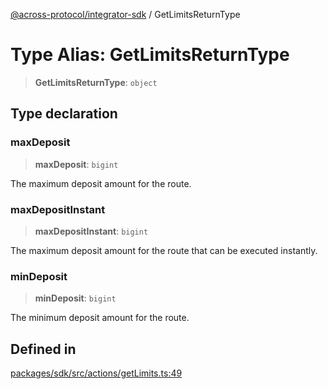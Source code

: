 [@across-protocol/integrator-sdk](../globals.md) / GetLimitsReturnType

# Type Alias: GetLimitsReturnType

> **GetLimitsReturnType**: `object`

## Type declaration

### maxDeposit

> **maxDeposit**: `bigint`

The maximum deposit amount for the route.

### maxDepositInstant

> **maxDepositInstant**: `bigint`

The maximum deposit amount for the route that can be executed instantly.

### minDeposit

> **minDeposit**: `bigint`

The minimum deposit amount for the route.

## Defined in

[packages/sdk/src/actions/getLimits.ts:49](https://github.com/across-protocol/toolkit/blob/eee89a253938d54aa640eb34f40c2d714b9d031f/packages/sdk/src/actions/getLimits.ts#L49)
